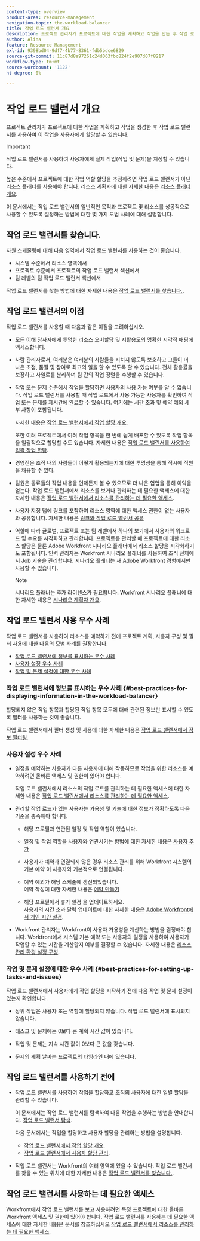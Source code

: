```yaml
---
content-type: overview
product-area: resource-management
navigation-topic: the-workload-balancer
title: 작업 로드 밸런서 개요
description: 프로젝트 관리자가 프로젝트에 대한 작업을 계획하고 작업을 만든 후 작업 로드 밸런서를 사용하여 이 작업을 팀의 사용자에게 할당할 수 있습니다.
author: Alina
feature: Resource Management
exl-id: 9398bd04-9df7-4b77-8361-fdb5bdce6829
source-git-commit: 11c87d8a97261c24d063fbc824f2e907d07f8217
workflow-type: tm+mt
source-wordcount: '1122'
ht-degree: 0%

---
```


# 작업 로드 밸런서 개요

<!--
<p>(NOTE: this is linked from the UI for the Workload Balancer page. DO NOT CHANGE TITLE OR LINK) </p>
-->

프로젝트 관리자가 프로젝트에 대한 작업을 계획하고 작업을 생성한 후 작업 로드 밸런서를 사용하여 이 작업을 사용자에게 할당할 수 있습니다.

>[!IMPORTANT]
>
>작업 로드 밸런서를 사용하여 사용자에게 실제 작업(작업 및 문제)을 지정할 수 있습니다.
>
>높은 수준에서 프로젝트에 대한 작업 역할 할당을 추정하려면 작업 로드 밸런서가 아닌 리소스 플래너를 사용해야 합니다. 리소스 계획자에 대한 자세한 내용은 [리소스 플래너 개요](../../resource-mgmt/resource-planning/get-started-resource-planner.md).

이 문서에서는 작업 로드 밸런서의 일반적인 목적과 프로젝트 및 리소스를 성공적으로 사용할 수 있도록 설정하는 방법에 대한 몇 가지 모범 사례에 대해 설명합니다.

## 작업 로드 밸런서를 찾습니다.

<!--
<p>(NOTE: This will be taken out when all we will have is one tool - should be replaced by a blurb that says you can add this tool anywhere, in any custom tab, etc (long term dev promise)) </p>
-->

자원 스케줄링에 대해 다음 영역에서 작업 로드 밸런서를 사용하는 것이 좋습니다.

* 시스템 수준에서 리소스 영역에서
* 프로젝트 수준에서 프로젝트의 작업 로드 밸런서 섹션에서
* 팀 레벨의 팀 작업 로드 밸런서 섹션에서

작업 로드 밸런서를 찾는 방법에 대한 자세한 내용은 [작업 로드 밸런서를 찾습니다.](../../resource-mgmt/workload-balancer/locate-workload-balancer.md).

## 작업 로드 밸런서의 이점

작업 로드 밸런서를 사용할 때 다음과 같은 이점을 고려하십시오.

<!--
<p> Add about the what-if scenarios as a benefit when they become available </p>
-->

* 모든 이해 당사자에게 투명한 리소스 오버할당 및 저활용도의 명확한 시각적 매핑에 액세스합니다.
* 사람 관리자로서, 여러분은 여러분의 사람들을 지치지 않도록 보호하고 그들이 더 나은 초점, 품질 및 참여로 최고의 일을 할 수 있도록 할 수 있습니다. 전체 활용률을 보장하고 사일로를 분리하며 팀 간의 작업 정렬을 수행할 수 있습니다.
* 작업 또는 문제 수준에서 작업을 할당하면 사용자의 사용 가능 여부를 알 수 없습니다. 작업 로드 밸런서를 사용할 때 작업 로드에서 사용 가능한 사용자를 확인하여 작업 또는 문제를 제시간에 완료할 수 있습니다. 여기에는 시간 초과 및 예약 예외 세부 사항이 포함됩니다.

   자세한 내용은 [작업 로드 밸런서에서 작업 할당 개요](../../resource-mgmt/workload-balancer/assign-work-in-workload-balancer.md).

   또한 여러 프로젝트에서 여러 작업 항목을 한 번에 쉽게 배포할 수 있도록 작업 항목을 일괄적으로 할당할 수도 있습니다. 자세한 내용은 [작업 로드 밸런서를 사용하여 일괄 작업 할당](../../resource-mgmt/workload-balancer/assign-work-in-workload-balancer-in-bulk.md).

* 경영진은 조직 내의 사람들이 어떻게 활용되는지에 대한 투명성을 통해 적시에 직원을 채용할 수 있다.
* 팀원은 동료들의 작업 내용을 언제든지 볼 수 있으므로 더 나은 협업을 통해 이익을 얻는다. 작업 로드 밸런서에서 리소스를 보거나 관리하는 데 필요한 액세스에 대한 자세한 내용은 [작업 로드 밸런서에서 리소스를 관리하는 데 필요한 액세스](../../resource-mgmt/workload-balancer/access-needed-manage-resources-balancer.md).
* 사용자 지정 탭에 링크를 포함하여 리소스 영역에 대한 액세스 권한이 없는 사용자와 공유합니다. 자세한 내용은 [링크와 작업 로드 밸런서 공유](../../resource-mgmt/workload-balancer/share-link-for-workload-balancer.md)
* 역할에 따라 글로벌, 프로젝트 또는 팀 레벨에서 하나의 보기에서 사용자의 워크로드 및 수요를 시각화하고 관리합니다. 프로젝트를 관리할 때 프로젝트에 대한 리소스 할당은 물론 Adobe Workfront 시나리오 플래너에서 리소스 할당을 시각화하기도 포함됩니다. 인력 관리자는 Workfront 시나리오 플래너를 사용하여 조직 전체에서 Job 기술을 관리합니다. 시나리오 플래너는 새 Adobe Workfront 경험에서만 사용할 수 있습니다.

   >[!NOTE]
   >
   >  시나리오 플래너는 추가 라이센스가 필요합니다. Workfront 시나리오 플래너에 대한 자세한 내용은 [시나리오 계획자 개요](../../scenario-planner/scenario-planner-overview.md).


## 작업 로드 밸런서 사용 우수 사례

작업 로드 밸런서를 사용하여 리소스를 예약하기 전에 프로젝트 계획, 사용자 구성 및 필터 사용에 대한 다음의 모범 사례를 권장합니다.

* [작업 로드 밸런서에 정보를 표시하는 우수 사례](#best-practices-for-displaying-information-in-the-workload-balancer)
* [사용자 설정 우수 사례](#best-practices-for-setting-up-users)
* [작업 및 문제 설정에 대한 우수 사례](#best-practices-for-setting-up-tasks-and-issues)

### 작업 로드 밸런서에 정보를 표시하는 우수 사례 {#best-practices-for-displaying-information-in-the-workload-balancer}

할당되지 않은 작업 항목과 할당된 작업 항목 모두에 대해 관련된 정보만 표시할 수 있도록 필터를 사용하는 것이 좋습니다.

작업 로드 밸런서에서 필터 생성 및 사용에 대한 자세한 내용은 [작업 로드 밸런서에서 정보 필터링](../../resource-mgmt/workload-balancer/filter-information-workload-balancer.md).

### 사용자 설정 우수 사례

* 일정을 예약하는 사용자가 다른 사용자에 대해 작동하므로 작업을 위한 리소스를 예약하려면 올바른 액세스 및 권한이 있어야 합니다.

   작업 로드 밸런서에서 리소스의 작업 로드를 관리하는 데 필요한 액세스에 대한 자세한 내용은 [작업 로드 밸런서에서 리소스를 관리하는 데 필요한 액세스](../../resource-mgmt/workload-balancer/access-needed-manage-resources-balancer.md).

* 관리할 작업 로드가 있는 사용자는 가용성 및 기술에 대한 정보가 정확하도록 다음 기준을 충족해야 합니다.

   * 해당 프로필과 연관된 일정 및 작업 역할이 있습니다.
   * 일정 및 작업 역할을 사용자와 연관시키는 방법에 대한 자세한 내용은 [사용자 추가](../../administration-and-setup/add-users/create-and-manage-users/add-users.md)
   * 사용자가 예약과 연결되지 않은 경우 리소스 관리를 위해 Workfront 시스템의 기본 예약 이 사용자와 기본적으로 연결됩니다.
   * 예약 예외가 해당 스케줄에 갱신되었습니다.\
      예약 작성에 대한 자세한 내용은 [예약 만들기](../../administration-and-setup/set-up-workfront/configure-timesheets-schedules/create-schedules.md)

   * 해당 프로필에서 휴가 일정 을 업데이트하세요.\
      사용자의 시간 초과 달력 업데이트에 대한 자세한 내용은 [Adobe Workfront에서 개인 시간 설정](../../workfront-basics/manage-your-account-and-profile/configuring-your-user-profile/personal-time-overview.md).

      <!--   
     <div data-mc-conditions="QuicksilverOrClassic.Draft mode">   
     <p>(NOTE: Add another bullet for Costs, when this becomes available:</p>   
     <p>If you want to budget your resources by Cost, you must associate Job Roles with Cost/ Hr. rates. The cost associated with Job Roles assigned to users in your Resource Pools is used to calculate the Budgeted Labor Cost and the Budgeted Cost of the project.For more information about associating job roles with rates, see the article Creating and Managing Job Roles in the new Adobe Workfront experience.For more information about calculating Budgeted Labor Cost, see the article Calculating Budgeted Labor Cost in the new Adobe Workfront experience.For more information about calculating Budgeted Cost, see the article Calculating Budgeted Cost in .) </p>   
     </div>   
     -->

* Workfront 관리자는 Workfront이 사용자 가용성을 계산하는 방법을 결정해야 합니다. Workfront에서 시스템 기본 예약 또는 사용자의 일정을 사용하여 사용자가 작업할 수 있는 시간을 계산할지 여부를 결정할 수 있습니다. 자세한 내용은 [리소스 관리 환경 설정 구성](../../administration-and-setup/set-up-workfront/configure-system-defaults/configure-resource-mgmt-preferences.md).

### 작업 및 문제 설정에 대한 우수 사례 {#best-practices-for-setting-up-tasks-and-issues}

작업 로드 밸런서에서 사용자에게 작업 할당을 시작하기 전에 다음 작업 및 문제 설정이 있는지 확인합니다.

* 상위 작업은 사용자 또는 역할에 할당되지 않습니다. 작업 로드 밸런서에 표시되지 않습니다.
* 태스크 및 문제에는 0보다 큰 계획 시간 값이 있습니다.

* 작업 및 문제는 지속 시간 값이 0보다 큰 값을 갖습니다.
* 문제의 계획 날짜는 프로젝트의 타임라인 내에 있습니다.

## 작업 로드 밸런서를 사용하기 전에

* 작업 로드 밸런서를 사용하여 작업을 할당하고 조직의 사용자에 대한 일별 할당을 관리할 수 있습니다.

   이 문서에서는 작업 로드 밸런서를 탐색하여 다음 작업을 수행하는 방법을 안내합니다. [작업 로드 밸런서 탐색](../workload-balancer/navigate-the-workload-balancer.md).

   다음 문서에서는 작업을 할당하고 사용자 할당을 관리하는 방법을 설명합니다.

   * [작업 로드 밸런서에서 작업 할당 개요](../workload-balancer/assign-work-in-workload-balancer.md).
   * [작업 로드 밸런서에서 사용자 할당 관리](../workload-balancer/manage-user-allocations-workload-balancer.md).

* 작업 로드 밸런서는 Workfront의 여러 영역에 있을 수 있습니다. 작업 로드 밸런서를 찾을 수 있는 위치에 대한 자세한 내용은 [작업 로드 밸런서를 찾습니다.](../../resource-mgmt/workload-balancer/locate-workload-balancer.md).

## 작업 로드 밸런서를 사용하는 데 필요한 액세스

Workfront에서 작업 로드 밸런서를 보고 사용하려면 특정 프로젝트에 대한 올바른 Workfront 액세스 및 권한이 있어야 합니다. 작업 로드 밸런서를 사용하는 데 필요한 액세스에 대한 자세한 내용은 문서를 참조하십시오 [작업 로드 밸런서에서 리소스를 관리하는 데 필요한 액세스](../../resource-mgmt/workload-balancer/access-needed-manage-resources-balancer.md).
